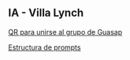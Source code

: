 ## IA - Villa Lynch

[QR para unirse al grupo de Guasap](https://xtnpaez.github.io/iavillalynch/chat/gwa)

[Estructura de prompts](https://xtnpaez.github.io/iavillalynch/chat/estructura_de_prompts)
